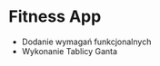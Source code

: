 <h1> Fitness App
</h1>

<ul>
  <li> Dodanie wymagań funkcjonalnych</li>
  <li>Wykonanie Tablicy Ganta</li>


</ul>
